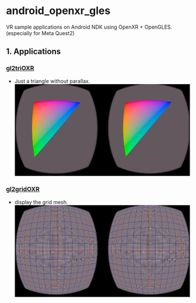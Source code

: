 # android_openxr_gles
VR sample applications on Android NDK using OpenXR + OpenGLES. (especially  for Meta Quest2)


## 1. Applications

### [gl2triOXR](https://github.com/terryky/android_openxr_gles/tree/master/gl2triOXR)
- Just a triangle without parallax.<br>
[<img src="gl2triOXR/gl2triOXR.png" width=500>](https://github.com/terryky/android_openxr_gles/tree/master/gl2triOXR)


### [gl2gridOXR](https://github.com/terryky/android_openxr_gles/tree/master/gl2gridOXR)
- display the grid mesh.<br>
[<img src="gl2gridOXR/gl2gridOXR.png" width=500>](https://github.com/terryky/android_openxr_gles/tree/master/gl2gridOXR)

